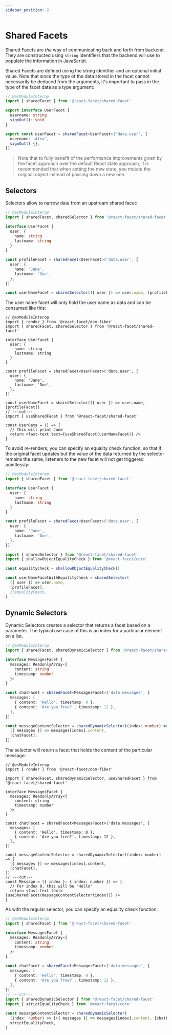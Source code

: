 ```yaml
---
sidebar_position: 2
---
```


# Shared Facets

Shared Facets are _the_ way of communicating back and forth from backend. They are constructed using `string` identifiers that the backend will use to populate the information in JavaScript.

Shared Facets are defined using the string identifier and an optional initial value. Note that since the type of the data stored in the facet cannot necessarily be deduced from the arguments, it's important to pass in the type of the facet data as a type argument:

```ts twoslash
// @esModuleInterop
import { sharedFacet } from '@react-facet/shared-facet'

export interface UserFacet {
  username: string
  signOut(): void
}

export const userFacet = sharedFacet<UserFacet>('data.user', {
  username: 'Alex',
  signOut() {},
})
```

> Note that to fully benefit of the performance improvements given by the facet approach over the default React state approach, it is recommended that when setting the new state, you mutate the original object instead of passing down a new one.

## Selectors

Selectors allow to narrow data from an upstream shared facet:

```ts twoslash
// @esModuleInterop
import { sharedFacet, sharedSelector } from '@react-facet/shared-facet'

interface UserFacet {
  user: {
    name: string
    lastname: string
  }
}

const profileFacet = sharedFacet<UserFacet>('data.user', {
  user: {
    name: 'Jane',
    lastname: 'Doe',
  },
})

const userNameFacet = sharedSelector(({ user }) => user.name, [profileFacet])
```

The user name facet will only hold the user name as data and can be consumed like this:

```tsx twoslash
// @esModuleInterop
import { render } from '@react-facet/dom-fiber'
import { sharedFacet, sharedSelector } from '@react-facet/shared-facet'

interface UserFacet {
  user: {
    name: string
    lastname: string
  }
}

const profileFacet = sharedFacet<UserFacet>('data.user', {
  user: {
    name: 'Jane',
    lastname: 'Doe',
  },
})

const userNameFacet = sharedSelector(({ user }) => user.name, [profileFacet])
// ---cut---
import { useSharedFacet } from '@react-facet/shared-facet'

const UserData = () => {
  // This will print Jane
  return <fast-text text={useSharedFacet(userNameFacet)} />
}
```

To avoid re-renders, you can specify an equality check function, so that if the original facet updates but the value of the data returned by the selector remains the same, listeners to the new facet will not get triggered pointlessly:

```ts twoslash
// @esModuleInterop
import { sharedFacet } from '@react-facet/shared-facet'

interface UserFacet {
  user: {
    name: string
    lastname: string
  }
}

const profileFacet = sharedFacet<UserFacet>('data.user', {
  user: {
    name: 'Jane',
    lastname: 'Doe',
  },
})

import { sharedSelector } from '@react-facet/shared-facet'
import { shallowObjectEqualityCheck } from '@react-facet/core'

const equalityCheck = shallowObjectEqualityCheck()

const userNameFacetWithEqualityCheck = sharedSelector(
  ({ user }) => user.name,
  [profileFacet],
  //equalityCheck,
)
```

## Dynamic Selectors

Dynamic Selectors creates a selector that returns a facet based on a parameter. The typical use case of this is an index for a particular element on a list.

```ts twoslash
// @esModuleInterop
import { sharedFacet, sharedDynamicSelector } from '@react-facet/shared-facet'

interface MessagesFacet {
  messages: ReadonlyArray<{
    content: string
    timestamp: number
  }>
}

const chatFacet = sharedFacet<MessagesFacet>('data.messages', {
  messages: [
    { content: 'Hello', timestamp: 0 },
    { content: 'Are you free?', timestamp: 12 },
  ],
})

const messageContentSelector = sharedDynamicSelector((index: number) => [
  ({ messages }) => messages[index].content,
  [chatFacet],
])
```

The selector will return a facet that holds the content of the particular message:

```tsx twoslash
// @esModuleInterop
import { render } from '@react-facet/dom-fiber'

import { sharedFacet, sharedDynamicSelector, useSharedFacet } from '@react-facet/shared-facet'

interface MessagesFacet {
  messages: ReadonlyArray<{
    content: string
    timestamp: number
  }>
}

const chatFacet = sharedFacet<MessagesFacet>('data.messages', {
  messages: [
    { content: 'Hello', timestamp: 0 },
    { content: 'Are you free?', timestamp: 12 },
  ],
})

const messageContentSelector = sharedDynamicSelector((index: number) => [
  ({ messages }) => messages[index].content,
  [chatFacet],
])
// ---cut---
const Message = ({ index }: { index: number }) => {
  // For index 0, this will be "Hello"
  return <fast-text text={useSharedFacet(messageContentSelector(index))} />
}
```

As with the regular selector, you can specify an equality check function:

```ts twoslash
// @esModuleInterop
import { sharedFacet } from '@react-facet/shared-facet'

interface MessagesFacet {
  messages: ReadonlyArray<{
    content: string
    timestamp: number
  }>
}

const chatFacet = sharedFacet<MessagesFacet>('data.messages', {
  messages: [
    { content: 'Hello', timestamp: 0 },
    { content: 'Are you free?', timestamp: 12 },
  ],
})
// ---cut---
import { sharedDynamicSelector } from '@react-facet/shared-facet'
import { strictEqualityCheck } from '@react-facet/core'

const messageContentSelector = sharedDynamicSelector(
  (index: number) => [({ messages }) => messages[index].content, [chatFacet]],
  strictEqualityCheck,
)
```

<!--
## Implementing facets in the game engine

TODO
-->
